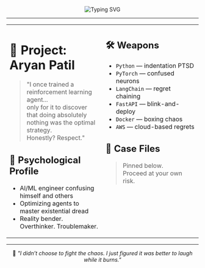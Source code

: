 <p align="center">
<img src="https://readme-typing-svg.demolab.com?font=Fira+Code&duration=3000&pause=1200&center=true&vCenter=true&width=600&lines=Initializing+Secure+Connection...;Decrypting+Classified+File...;Subject%3A+Aryan+Patil;Status%3A+Active+Threat;Specialty%3A+Existential+Algorithms;Humor%3A+Weaponized;Caution%3A+Approach+with+Coffee+and+Skepticism" alt="Typing SVG" />
</p>


---

<div align="center">

<table>
<tr>
<td width="48%" valign="top">

# 🦇 Project: Aryan Patil

> "I once trained a reinforcement learning agent...  
> only for it to discover that doing absolutely nothing was the optimal strategy.  
> Honestly? Respect."

## 🧠 Psychological Profile
- AI/ML engineer confusing himself and others
- Optimizing agents to master existential dread
- Reality bender. Overthinker. Troublemaker.


</td>

<td width="48%" valign="top">

## 🛠️ Weapons
- `Python` — indentation PTSD
- `PyTorch` — confused neurons
- `LangChain` — regret chaining
- `FastAPI` — blink-and-deploy
- `Docker` — boxing chaos
- `AWS` — cloud-based regrets

## 📂 Case Files
> Pinned below.  
Proceed at your own risk.


</td>
</tr>
</table>

</div>

---

<p align="center">
🦇  
<em>
"I didn’t choose to fight the chaos.  
I just figured it was better to laugh while it burns."
</em>
</p>
